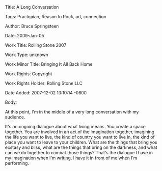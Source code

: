 Title:  A Long Conversation

Tags:   Practopian, Reason to Rock, art, connection

Author: Bruce Springsteen

Date:   2009-Jan-05

Work Title: Rolling Stone 2007

Work Type: unknown

Work Minor Title: Bringing It All Back Home

Work Rights: Copyright

Work Rights Holder: Rolling Stone LLC

Date Added: 2007-12-02 13:10:14 -0800

Body: 

At this point, I'm in the middle of a very long conversation with my audience. 

It's an ongoing dialogue about what living means. You create a space together. You are involved in an act of the imagination together, imagining the life you want to live, the kind of country you want to live in, the kind of place you want to leave to your children. What are the things that bring you ecstasy and bliss, what are the things that bring on the darkness, and what can we do together to combat those things? That's the dialogue I have in my imagination when I'm writing. I have it in front of me when I'm performing.

